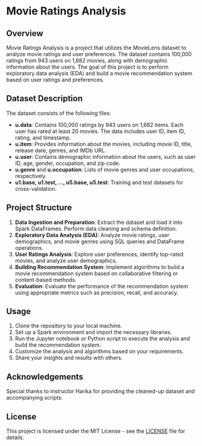 # Movie Ratings Analysis

## Overview

Movie Ratings Analysis is a project that utilizes the MovieLens dataset to analyze movie ratings and user preferences. The dataset contains 100,000 ratings from 943 users on 1,682 movies, along with demographic information about the users. The goal of this project is to perform exploratory data analysis (EDA) and build a movie recommendation system based on user ratings and preferences.

## Dataset Description

The dataset consists of the following files:

- **u.data**: Contains 100,000 ratings by 943 users on 1,682 items. Each user has rated at least 20 movies. The data includes user ID, item ID, rating, and timestamp.
- **u.item**: Provides information about the movies, including movie ID, title, release date, genres, and IMDb URL.
- **u.user**: Contains demographic information about the users, such as user ID, age, gender, occupation, and zip code.
- **u.genre** and **u.occupation**: Lists of movie genres and user occupations, respectively.
- **u1.base, u1.test, ..., u5.base, u5.test**: Training and test datasets for cross-validation.

## Project Structure

1. **Data Ingestion and Preparation**: Extract the dataset and load it into Spark DataFrames. Perform data cleaning and schema definition.
2. **Exploratory Data Analysis (EDA)**: Analyze movie ratings, user demographics, and movie genres using SQL queries and DataFrame operations.
3. **User Ratings Analysis**: Explore user preferences, identify top-rated movies, and analyze user demographics.
4. **Building Recommendation System**: Implement algorithms to build a movie recommendation system based on collaborative filtering or content-based methods.
5. **Evaluation**: Evaluate the performance of the recommendation system using appropriate metrics such as precision, recall, and accuracy.

## Usage

1. Clone the repository to your local machine.
2. Set up a Spark environment and import the necessary libraries.
3. Run the Jupyter notebook or Python script to execute the analysis and build the recommendation system.
4. Customize the analysis and algorithms based on your requirements.
5. Share your insights and results with others.

## Acknowledgements

Special thanks to instructor Harika for providing the cleaned-up dataset and accompanying scripts.

## License

This project is licensed under the MIT License - see the [LICENSE](LICENSE) file for details.

